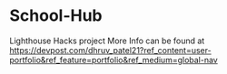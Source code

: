 # School-Hub
Lighthouse Hacks project
More Info can be found at https://devpost.com/dhruv_patel21?ref_content=user-portfolio&ref_feature=portfolio&ref_medium=global-nav
